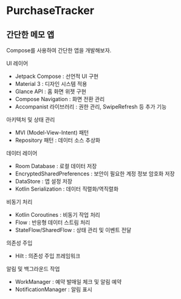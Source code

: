 # PurchaseTracker

## 간단한 메모 앱 

Compose를 사용하여 간단한 앱을 개발해보자.

UI 레이어
* Jetpack Compose : 선언적 UI 구현
* Material 3 : 디자인 시스템 적용
* Glance API : 홈 화면 위젯 구현
* Compose Navigation : 화면 전환 관리
* Accompanist 라이브러리 : 권한 관리, SwipeRefresh 등 추가 기능

아키텍처 및 상태 관리
* MVI (Model-View-Intent) 패턴
* Repository 패턴 : 데이터 소스 추상화

데이터 레이어
* Room Database : 로컬 데이터 저장
* EncryptedSharedPreferences : 보안이 필요한 계정 정보 암호화 저장
* DataStore : 앱 설정 저장
* Kotlin Serialization : 데이터 직렬화/역직렬화

비동기 처리
* Kotlin Coroutines : 비동기 작업 처리
* Flow : 반응형 데이터 스트림 처리
* StateFlow/SharedFlow : 상태 관리 및 이벤트 전달

의존성 주입
* Hilt : 의존성 주입 프레임워크

알림 및 백그라운드 작업
* WorkManager : 예약 발매일 체크 및 알림 예약
* NotificationManager : 알림 표시

